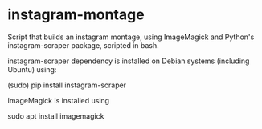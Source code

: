 # instagram-montage
Script that builds an instagram montage, using
ImageMagick and Python's instagram-scraper
package, scripted in bash.

instagram-scraper dependency is installed on
Debian systems (including Ubuntu) using:

  (sudo) pip install instagram-scraper

ImageMagick is installed using

  sudo apt install imagemagick
